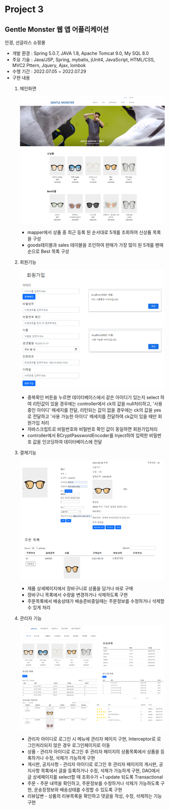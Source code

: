 # Project 3
## Gentle Monster 웹 앱 어플리케이션
안경, 선글라스 쇼핑몰

- 개발 환경 : Spring 5.0.7, JAVA 1.8, Apache Tomcat 9.0, My SQL 8.0
- 주요 기술 : Java/JSP, Spring, mybatis, jUnit4, JavaScript, HTML/CSS, MVC2 Pttern, Jquery, Ajax, lombok
- 수행 기간 : 2022.07.05 ~ 2022.07.29
- 구현 내용
    1. 메인화면

        ![메인화면](./data/main1.png)
        * mapper에서 상품 중 최근 등록 된 순서대로 5개를 조회하여 신상품 목록을 구성
        * goods테이블과 sales 테이블을 조인하여 판매가 가장 많이 된 5개를 팬매순으로 Best 목록 구성  

      
    2. 회원기능  

        ![회원가입 페이지](./data/join2.png)  

        * 중복확인 버튼을 누르면 데이터베이스에서 같은 아이디기 있는지 select 하여 리턴값이 있을 경우에는 controller에서 ck의 값을 null처리하고, '사용중인 아이디' 메세지를 전달, 리턴되는 값이 없을 경우에는 ck의 값을 yes로 전달하고 '사용 가능한 아이디' 메세지를 전달하여 ck값이 있을 때만 회원가입 처리
        * 자바스크립트로 비밀번호와 비밀번호 확인 값이 동일하면 회원가입처리
        * controller에서 BCryptPasswordEncoder를 Inject하여 입력한 비밀번호 값을 인코딩하여 데이터베이스에 전달  
          
    3. 결제기능

        ![결제 페이지](./data/order.png)  

        * 제품 상세페이지에서 장바구니로 상품을 담거나 바로 구매
        * 장바구니 목록에서 수량을 변경하거나 삭제하도록 구현
        * 주문목록에서 배송상태가 배송준비중일때는 주문정보를 수정하거나 삭제할 수 있게 처리
  
    4. 관리자 기능

        ![관리자 페이지](./data/admin.png)  
          
        * 관리자 아이디로 로그인 시 메뉴에 관리자 페이지 구현, Interceptor로 로그인처리되지 않은 경우 로그인페이지로 이동
        * 상품 - 관리자 아이디로 로그인 후 관리자 페이지의 상품목록에서 상품을 등록하거나 수정, 삭제가 가능하게 구현
        * 게시판, 공지사항 - 관리자 아이디로 로그인 후 관리자 페이지의 게시판, 공지사항 목록에서 글을 등록하거나 수정, 삭제가 가능하게 구현, DAO에서 글 상세페이지를 select할 때 조회수가 +1 update 되도록 Transactional
        * 주문 - 주문 내역을 확인하고, 주문정보를 수정하거나 삭제가 가능하도록 구현, 운송장정보와 배송상태를 수정할 수 있도록 구현
        * 리뷰답변 - 상품의 리뷰목록을 확인하고 댓글을 작성, 수정, 삭제하는 기능 구현